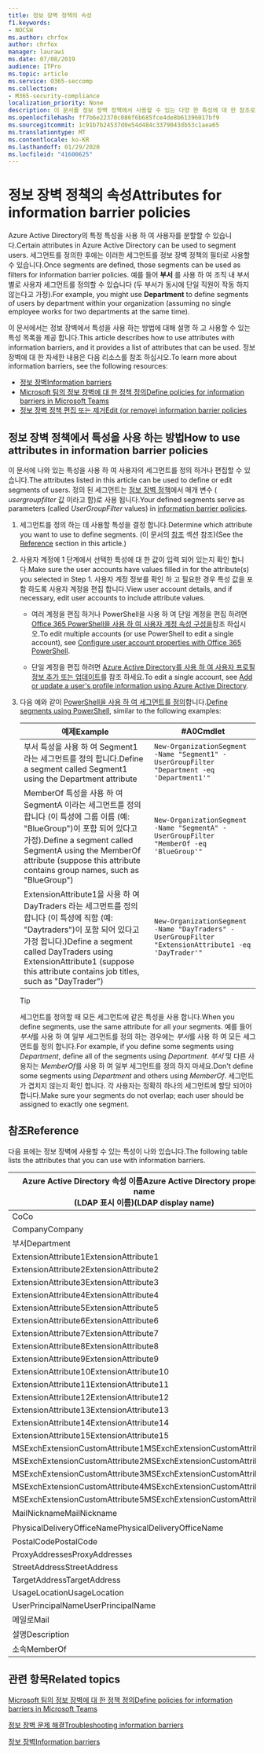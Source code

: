 ```yaml
---
title: 정보 장벽 정책의 속성
f1.keywords:
- NOCSH
ms.author: chrfox
author: chrfox
manager: laurawi
ms.date: 07/08/2019
audience: ITPro
ms.topic: article
ms.service: O365-seccomp
ms.collection:
- M365-security-compliance
localization_priority: None
description: 이 문서를 정보 장벽 정책에서 사용할 수 있는 다양 한 특성에 대 한 참조로 사용 합니다.
ms.openlocfilehash: ff7b6e22370c086f6b685fce4de8b61396017bf9
ms.sourcegitcommit: 1c91b7b24537d0e54d484c3379043db53c1aea65
ms.translationtype: MT
ms.contentlocale: ko-KR
ms.lasthandoff: 01/29/2020
ms.locfileid: "41600625"
---
```

# <a name="attributes-for-information-barrier-policies"></a><span data-ttu-id="788db-103">정보 장벽 정책의 속성</span><span class="sxs-lookup"><span data-stu-id="788db-103">Attributes for information barrier policies</span></span>

<span data-ttu-id="788db-104">Azure Active Directory의 특정 특성을 사용 하 여 사용자를 분할할 수 있습니다.</span><span class="sxs-lookup"><span data-stu-id="788db-104">Certain attributes in Azure Active Directory can be used to segment users.</span></span> <span data-ttu-id="788db-105">세그먼트를 정의한 후에는 이러한 세그먼트를 정보 장벽 정책의 필터로 사용할 수 있습니다.</span><span class="sxs-lookup"><span data-stu-id="788db-105">Once segments are defined, those segments can be used as filters for information barrier policies.</span></span> <span data-ttu-id="788db-106">예를 들어 **부서** 를 사용 하 여 조직 내 부서별로 사용자 세그먼트를 정의할 수 있습니다 (두 부서가 동시에 단일 직원이 작동 하지 않는다고 가정).</span><span class="sxs-lookup"><span data-stu-id="788db-106">For example, you might use **Department** to define segments of users by department within your organization (assuming no single employee works for two departments at the same time).</span></span> 

<span data-ttu-id="788db-107">이 문서에서는 정보 장벽에서 특성을 사용 하는 방법에 대해 설명 하 고 사용할 수 있는 특성 목록을 제공 합니다.</span><span class="sxs-lookup"><span data-stu-id="788db-107">This article describes how to use attributes with information barriers, and it provides a list of attributes that can be used.</span></span> <span data-ttu-id="788db-108">정보 장벽에 대 한 자세한 내용은 다음 리소스를 참조 하십시오.</span><span class="sxs-lookup"><span data-stu-id="788db-108">To learn more about information barriers, see the following resources:</span></span>
- [<span data-ttu-id="788db-109">정보 장벽</span><span class="sxs-lookup"><span data-stu-id="788db-109">Information barriers</span></span>](information-barriers.md)
- [<span data-ttu-id="788db-110">Microsoft 팀의 정보 장벽에 대 한 정책 정의</span><span class="sxs-lookup"><span data-stu-id="788db-110">Define policies for information barriers in Microsoft Teams</span></span>](information-barriers-policies.md)
- [<span data-ttu-id="788db-111">정보 장벽 정책 편집 또는 제거</span><span class="sxs-lookup"><span data-stu-id="788db-111">Edit (or remove) information barrier policies</span></span>](information-barriers-edit-segments-policies.md)

## <a name="how-to-use-attributes-in-information-barrier-policies"></a><span data-ttu-id="788db-112">정보 장벽 정책에서 특성을 사용 하는 방법</span><span class="sxs-lookup"><span data-stu-id="788db-112">How to use attributes in information barrier policies</span></span>

<span data-ttu-id="788db-113">이 문서에 나와 있는 특성을 사용 하 여 사용자의 세그먼트를 정의 하거나 편집할 수 있습니다.</span><span class="sxs-lookup"><span data-stu-id="788db-113">The attributes listed in this article can be used to define or edit segments of users.</span></span> <span data-ttu-id="788db-114">정의 된 세그먼트는 [정보 장벽 정책](information-barriers-policies.md)에서 매개 변수 ( *usergroupfilter* 값 이라고 함)로 사용 됩니다.</span><span class="sxs-lookup"><span data-stu-id="788db-114">Your defined segments serve as parameters (called *UserGroupFilter* values) in [information barrier policies](information-barriers-policies.md).</span></span>

1. <span data-ttu-id="788db-115">세그먼트를 정의 하는 데 사용할 특성을 결정 합니다.</span><span class="sxs-lookup"><span data-stu-id="788db-115">Determine which attribute you want to use to define segments.</span></span> <span data-ttu-id="788db-116">(이 문서의 [참조](#reference) 섹션 참조)</span><span class="sxs-lookup"><span data-stu-id="788db-116">(See the [Reference](#reference) section in this article.)</span></span>

2. <span data-ttu-id="788db-117">사용자 계정에 1 단계에서 선택한 특성에 대 한 값이 입력 되어 있는지 확인 합니다.</span><span class="sxs-lookup"><span data-stu-id="788db-117">Make sure the user accounts have values filled in for the attribute(s) you selected in Step 1.</span></span> <span data-ttu-id="788db-118">사용자 계정 정보를 확인 하 고 필요한 경우 특성 값을 포함 하도록 사용자 계정을 편집 합니다.</span><span class="sxs-lookup"><span data-stu-id="788db-118">View user account details, and if necessary, edit user accounts to include attribute values.</span></span> 

    - <span data-ttu-id="788db-119">여러 계정을 편집 하거나 PowerShell을 사용 하 여 단일 계정을 편집 하려면 [Office 365 PowerShell을 사용 하 여 사용자 계정 속성 구성을](https://docs.microsoft.com/office365/enterprise/powershell/configure-user-account-properties-with-office-365-powershell)참조 하십시오.</span><span class="sxs-lookup"><span data-stu-id="788db-119">To edit multiple accounts (or use PowerShell to edit a single account), see [Configure user account properties with Office 365 PowerShell](https://docs.microsoft.com/office365/enterprise/powershell/configure-user-account-properties-with-office-365-powershell).</span></span>

    - <span data-ttu-id="788db-120">단일 계정을 편집 하려면 [Azure Active Directory를 사용 하 여 사용자 프로필 정보 추가 또는 업데이트](https://docs.microsoft.com/azure/active-directory/fundamentals/active-directory-users-profile-azure-portal)를 참조 하세요.</span><span class="sxs-lookup"><span data-stu-id="788db-120">To edit a single account, see [Add or update a user's profile information using Azure Active Directory](https://docs.microsoft.com/azure/active-directory/fundamentals/active-directory-users-profile-azure-portal).</span></span>

3. <span data-ttu-id="788db-121">다음 예와 같이 [PowerShell을 사용 하 여 세그먼트를 정의](information-barriers-policies.md#define-segments-using-powershell)합니다.</span><span class="sxs-lookup"><span data-stu-id="788db-121">[Define segments using PowerShell](information-barriers-policies.md#define-segments-using-powershell), similar to the following examples:</span></span>

    |<span data-ttu-id="788db-122">예제</span><span class="sxs-lookup"><span data-stu-id="788db-122">Example</span></span>  |<span data-ttu-id="788db-123">#A0</span><span class="sxs-lookup"><span data-stu-id="788db-123">Cmdlet</span></span>  |
    |---------|---------|
    |<span data-ttu-id="788db-124">부서 특성을 사용 하 여 Segment1 라는 세그먼트를 정의 합니다.</span><span class="sxs-lookup"><span data-stu-id="788db-124">Define a segment called Segment1 using the Department attribute</span></span>     | `New-OrganizationSegment -Name "Segment1" -UserGroupFilter "Department -eq 'Department1'"`        |
    |<span data-ttu-id="788db-125">MemberOf 특성을 사용 하 여 SegmentA 이라는 세그먼트를 정의 합니다 (이 특성에 그룹 이름 (예: "BlueGroup")이 포함 되어 있다고 가정).</span><span class="sxs-lookup"><span data-stu-id="788db-125">Define a segment called SegmentA using the MemberOf attribute (suppose this attribute contains group names, such as "BlueGroup")</span></span>     | `New-OrganizationSegment -Name "SegmentA" -UserGroupFilter "MemberOf -eq 'BlueGroup'"`        |
    |<span data-ttu-id="788db-126">ExtensionAttribute1을 사용 하 여 DayTraders 라는 세그먼트를 정의 합니다 (이 특성에 직함 (예: "Daytraders")이 포함 되어 있다고 가정 합니다.)</span><span class="sxs-lookup"><span data-stu-id="788db-126">Define a segment called DayTraders using ExtensionAttribute1 (suppose this attribute contains job titles, such as "DayTrader")</span></span>|`New-OrganizationSegment -Name "DayTraders" -UserGroupFilter "ExtensionAttribute1 -eq 'DayTrader'"` |

    > [!TIP]
    > <span data-ttu-id="788db-127">세그먼트를 정의할 때 모든 세그먼트에 같은 특성을 사용 합니다.</span><span class="sxs-lookup"><span data-stu-id="788db-127">When you define segments, use the same attribute for all your segments.</span></span> <span data-ttu-id="788db-128">예를 들어 *부서*를 사용 하 여 일부 세그먼트를 정의 하는 경우에는 *부서*를 사용 하 여 모든 세그먼트를 정의 합니다.</span><span class="sxs-lookup"><span data-stu-id="788db-128">For example, if you define some segments using *Department*, define all of the segments using *Department*.</span></span> <span data-ttu-id="788db-129">*부서* 및 다른 사용자는 *MemberOf*를 사용 하 여 일부 세그먼트를 정의 하지 마세요.</span><span class="sxs-lookup"><span data-stu-id="788db-129">Don't define some segments using *Department* and others using *MemberOf*.</span></span> <span data-ttu-id="788db-130">세그먼트가 겹치지 않는지 확인 합니다. 각 사용자는 정확히 하나의 세그먼트에 할당 되어야 합니다.</span><span class="sxs-lookup"><span data-stu-id="788db-130">Make sure your segments do not overlap; each user should be assigned to exactly one segment.</span></span> 

## <a name="reference"></a><span data-ttu-id="788db-131">참조</span><span class="sxs-lookup"><span data-stu-id="788db-131">Reference</span></span>

<span data-ttu-id="788db-132">다음 표에는 정보 장벽에 사용할 수 있는 특성이 나와 있습니다.</span><span class="sxs-lookup"><span data-stu-id="788db-132">The following table lists the attributes that you can use with information barriers.</span></span>

|<span data-ttu-id="788db-133">Azure Active Directory 속성 이름</span><span class="sxs-lookup"><span data-stu-id="788db-133">Azure Active Directory property name</span></span><br/><span data-ttu-id="788db-134">(LDAP 표시 이름)</span><span class="sxs-lookup"><span data-stu-id="788db-134">(LDAP display name)</span></span>  |<span data-ttu-id="788db-135">Exchange 속성 이름</span><span class="sxs-lookup"><span data-stu-id="788db-135">Exchange property name</span></span>  |
|---------|---------|
|<span data-ttu-id="788db-136">Co</span><span class="sxs-lookup"><span data-stu-id="788db-136">Co</span></span>       | <span data-ttu-id="788db-137">Co</span><span class="sxs-lookup"><span data-stu-id="788db-137">Co</span></span>        |
|<span data-ttu-id="788db-138">Company</span><span class="sxs-lookup"><span data-stu-id="788db-138">Company</span></span>     |<span data-ttu-id="788db-139">Company</span><span class="sxs-lookup"><span data-stu-id="788db-139">Company</span></span>         |
|<span data-ttu-id="788db-140">부서</span><span class="sxs-lookup"><span data-stu-id="788db-140">Department</span></span>     |<span data-ttu-id="788db-141">부서</span><span class="sxs-lookup"><span data-stu-id="788db-141">Department</span></span>         |
|<span data-ttu-id="788db-142">ExtensionAttribute1</span><span class="sxs-lookup"><span data-stu-id="788db-142">ExtensionAttribute1</span></span> |<span data-ttu-id="788db-143">CustomAttribute1</span><span class="sxs-lookup"><span data-stu-id="788db-143">CustomAttribute1</span></span>  |
|<span data-ttu-id="788db-144">ExtensionAttribute2</span><span class="sxs-lookup"><span data-stu-id="788db-144">ExtensionAttribute2</span></span> |<span data-ttu-id="788db-145">CustomAttribute2</span><span class="sxs-lookup"><span data-stu-id="788db-145">CustomAttribute2</span></span>  |
|<span data-ttu-id="788db-146">ExtensionAttribute3</span><span class="sxs-lookup"><span data-stu-id="788db-146">ExtensionAttribute3</span></span> |<span data-ttu-id="788db-147">CustomAttribute3</span><span class="sxs-lookup"><span data-stu-id="788db-147">CustomAttribute3</span></span>  |
|<span data-ttu-id="788db-148">ExtensionAttribute4</span><span class="sxs-lookup"><span data-stu-id="788db-148">ExtensionAttribute4</span></span> |<span data-ttu-id="788db-149">CustomAttribute4</span><span class="sxs-lookup"><span data-stu-id="788db-149">CustomAttribute4</span></span>  |
|<span data-ttu-id="788db-150">ExtensionAttribute5</span><span class="sxs-lookup"><span data-stu-id="788db-150">ExtensionAttribute5</span></span> |<span data-ttu-id="788db-151">CustomAttribute5</span><span class="sxs-lookup"><span data-stu-id="788db-151">CustomAttribute5</span></span>  |
|<span data-ttu-id="788db-152">ExtensionAttribute6</span><span class="sxs-lookup"><span data-stu-id="788db-152">ExtensionAttribute6</span></span> |<span data-ttu-id="788db-153">CustomAttribute6</span><span class="sxs-lookup"><span data-stu-id="788db-153">CustomAttribute6</span></span>  |
|<span data-ttu-id="788db-154">ExtensionAttribute7</span><span class="sxs-lookup"><span data-stu-id="788db-154">ExtensionAttribute7</span></span> |<span data-ttu-id="788db-155">CustomAttribute7</span><span class="sxs-lookup"><span data-stu-id="788db-155">CustomAttribute7</span></span>  |
|<span data-ttu-id="788db-156">ExtensionAttribute8</span><span class="sxs-lookup"><span data-stu-id="788db-156">ExtensionAttribute8</span></span> |<span data-ttu-id="788db-157">CustomAttribute8</span><span class="sxs-lookup"><span data-stu-id="788db-157">CustomAttribute8</span></span>  |
|<span data-ttu-id="788db-158">ExtensionAttribute9</span><span class="sxs-lookup"><span data-stu-id="788db-158">ExtensionAttribute9</span></span> |<span data-ttu-id="788db-159">CustomAttribute9</span><span class="sxs-lookup"><span data-stu-id="788db-159">CustomAttribute9</span></span>  |
|<span data-ttu-id="788db-160">ExtensionAttribute10</span><span class="sxs-lookup"><span data-stu-id="788db-160">ExtensionAttribute10</span></span> |<span data-ttu-id="788db-161">CustomAttribute10</span><span class="sxs-lookup"><span data-stu-id="788db-161">CustomAttribute10</span></span>  |
|<span data-ttu-id="788db-162">ExtensionAttribute11</span><span class="sxs-lookup"><span data-stu-id="788db-162">ExtensionAttribute11</span></span> |<span data-ttu-id="788db-163">CustomAttribute11</span><span class="sxs-lookup"><span data-stu-id="788db-163">CustomAttribute11</span></span>  |
|<span data-ttu-id="788db-164">ExtensionAttribute12</span><span class="sxs-lookup"><span data-stu-id="788db-164">ExtensionAttribute12</span></span> |<span data-ttu-id="788db-165">CustomAttribute12</span><span class="sxs-lookup"><span data-stu-id="788db-165">CustomAttribute12</span></span>  |
|<span data-ttu-id="788db-166">ExtensionAttribute13</span><span class="sxs-lookup"><span data-stu-id="788db-166">ExtensionAttribute13</span></span> |<span data-ttu-id="788db-167">CustomAttribute13</span><span class="sxs-lookup"><span data-stu-id="788db-167">CustomAttribute13</span></span>  |
|<span data-ttu-id="788db-168">ExtensionAttribute14</span><span class="sxs-lookup"><span data-stu-id="788db-168">ExtensionAttribute14</span></span> |<span data-ttu-id="788db-169">CustomAttribute14</span><span class="sxs-lookup"><span data-stu-id="788db-169">CustomAttribute14</span></span>  |
|<span data-ttu-id="788db-170">ExtensionAttribute15</span><span class="sxs-lookup"><span data-stu-id="788db-170">ExtensionAttribute15</span></span> |<span data-ttu-id="788db-171">CustomAttribute15</span><span class="sxs-lookup"><span data-stu-id="788db-171">CustomAttribute15</span></span>  |
|<span data-ttu-id="788db-172">MSExchExtensionCustomAttribute1</span><span class="sxs-lookup"><span data-stu-id="788db-172">MSExchExtensionCustomAttribute1</span></span> |<span data-ttu-id="788db-173">ExtensionCustomAttribute1</span><span class="sxs-lookup"><span data-stu-id="788db-173">ExtensionCustomAttribute1</span></span> |
|<span data-ttu-id="788db-174">MSExchExtensionCustomAttribute2</span><span class="sxs-lookup"><span data-stu-id="788db-174">MSExchExtensionCustomAttribute2</span></span> |<span data-ttu-id="788db-175">ExtensionCustomAttribute2</span><span class="sxs-lookup"><span data-stu-id="788db-175">ExtensionCustomAttribute2</span></span> |
|<span data-ttu-id="788db-176">MSExchExtensionCustomAttribute3</span><span class="sxs-lookup"><span data-stu-id="788db-176">MSExchExtensionCustomAttribute3</span></span> |<span data-ttu-id="788db-177">ExtensionCustomAttribute3</span><span class="sxs-lookup"><span data-stu-id="788db-177">ExtensionCustomAttribute3</span></span> |
|<span data-ttu-id="788db-178">MSExchExtensionCustomAttribute4</span><span class="sxs-lookup"><span data-stu-id="788db-178">MSExchExtensionCustomAttribute4</span></span> |<span data-ttu-id="788db-179">ExtensionCustomAttribute4</span><span class="sxs-lookup"><span data-stu-id="788db-179">ExtensionCustomAttribute4</span></span> |
|<span data-ttu-id="788db-180">MSExchExtensionCustomAttribute5</span><span class="sxs-lookup"><span data-stu-id="788db-180">MSExchExtensionCustomAttribute5</span></span> |<span data-ttu-id="788db-181">ExtensionCustomAttribute5</span><span class="sxs-lookup"><span data-stu-id="788db-181">ExtensionCustomAttribute5</span></span> |
|<span data-ttu-id="788db-182">MailNickname</span><span class="sxs-lookup"><span data-stu-id="788db-182">MailNickname</span></span> |<span data-ttu-id="788db-183">별칭</span><span class="sxs-lookup"><span data-stu-id="788db-183">Alias</span></span> |
|<span data-ttu-id="788db-184">PhysicalDeliveryOfficeName</span><span class="sxs-lookup"><span data-stu-id="788db-184">PhysicalDeliveryOfficeName</span></span> |<span data-ttu-id="788db-185">사무실</span><span class="sxs-lookup"><span data-stu-id="788db-185">Office</span></span> |
|<span data-ttu-id="788db-186">PostalCode</span><span class="sxs-lookup"><span data-stu-id="788db-186">PostalCode</span></span> |<span data-ttu-id="788db-187">PostalCode</span><span class="sxs-lookup"><span data-stu-id="788db-187">PostalCode</span></span> |
|<span data-ttu-id="788db-188">ProxyAddresses</span><span class="sxs-lookup"><span data-stu-id="788db-188">ProxyAddresses</span></span> |<span data-ttu-id="788db-189">EmailAddresses</span><span class="sxs-lookup"><span data-stu-id="788db-189">EmailAddresses</span></span> |
|<span data-ttu-id="788db-190">StreetAddress</span><span class="sxs-lookup"><span data-stu-id="788db-190">StreetAddress</span></span> |<span data-ttu-id="788db-191">StreetAddress</span><span class="sxs-lookup"><span data-stu-id="788db-191">StreetAddress</span></span> |
|<span data-ttu-id="788db-192">TargetAddress</span><span class="sxs-lookup"><span data-stu-id="788db-192">TargetAddress</span></span> |<span data-ttu-id="788db-193">ExternalEmailAddress</span><span class="sxs-lookup"><span data-stu-id="788db-193">ExternalEmailAddress</span></span> |
|<span data-ttu-id="788db-194">UsageLocation</span><span class="sxs-lookup"><span data-stu-id="788db-194">UsageLocation</span></span> |<span data-ttu-id="788db-195">UsageLocation</span><span class="sxs-lookup"><span data-stu-id="788db-195">UsageLocation</span></span> |
|<span data-ttu-id="788db-196">UserPrincipalName</span><span class="sxs-lookup"><span data-stu-id="788db-196">UserPrincipalName</span></span>  |<span data-ttu-id="788db-197">UserPrincipalName</span><span class="sxs-lookup"><span data-stu-id="788db-197">UserPrincipalName</span></span>  |
|<span data-ttu-id="788db-198">메일로</span><span class="sxs-lookup"><span data-stu-id="788db-198">Mail</span></span>   |<span data-ttu-id="788db-199">WindowsEmailAddress</span><span class="sxs-lookup"><span data-stu-id="788db-199">WindowsEmailAddress</span></span>    |
|<span data-ttu-id="788db-200">설명</span><span class="sxs-lookup"><span data-stu-id="788db-200">Description</span></span>    |<span data-ttu-id="788db-201">설명</span><span class="sxs-lookup"><span data-stu-id="788db-201">Description</span></span>    |
|<span data-ttu-id="788db-202">소속</span><span class="sxs-lookup"><span data-stu-id="788db-202">MemberOf</span></span>   |<span data-ttu-id="788db-203">MemberOfGroup</span><span class="sxs-lookup"><span data-stu-id="788db-203">MemberOfGroup</span></span>  |

## <a name="related-topics"></a><span data-ttu-id="788db-204">관련 항목</span><span class="sxs-lookup"><span data-stu-id="788db-204">Related topics</span></span>

[<span data-ttu-id="788db-205">Microsoft 팀의 정보 장벽에 대 한 정책 정의</span><span class="sxs-lookup"><span data-stu-id="788db-205">Define policies for information barriers in Microsoft Teams</span></span>](information-barriers-policies.md)

[<span data-ttu-id="788db-206">정보 장벽 문제 해결</span><span class="sxs-lookup"><span data-stu-id="788db-206">Troubleshooting information barriers</span></span>](information-barriers-troubleshooting.md)

[<span data-ttu-id="788db-207">정보 장벽</span><span class="sxs-lookup"><span data-stu-id="788db-207">Information barriers</span></span>](information-barriers.md)



